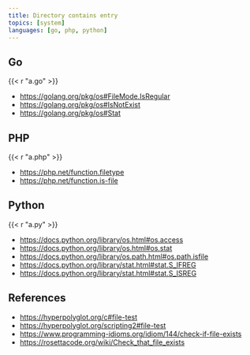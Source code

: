 ```yaml
---
title: Directory contains entry
topics: [system]
languages: [go, php, python]
---
```


## Go

{{< r "a.go" >}}

- <https://golang.org/pkg/os#FileMode.IsRegular>
- <https://golang.org/pkg/os#IsNotExist>
- <https://golang.org/pkg/os#Stat>

## PHP

{{< r "a.php" >}}

- <https://php.net/function.filetype>
- <https://php.net/function.is-file>

## Python

{{< r "a.py" >}}

- <https://docs.python.org/library/os.html#os.access>
- <https://docs.python.org/library/os.html#os.stat>
- <https://docs.python.org/library/os.path.html#os.path.isfile>
- <https://docs.python.org/library/stat.html#stat.S_IFREG>
- <https://docs.python.org/library/stat.html#stat.S_ISREG>

## References

- <https://hyperpolyglot.org/c#file-test>
- <https://hyperpolyglot.org/scripting2#file-test>
- <https://www.programming-idioms.org/idiom/144/check-if-file-exists>
- <https://rosettacode.org/wiki/Check_that_file_exists>
